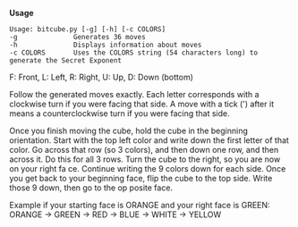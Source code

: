 **Usage**
```
Usage: bitcube.py [-g] [-h] [-c COLORS]
-g              Generates 36 moves
-h              Displays information about moves
-c COLORS       Uses the COLORS string (54 characters long) to generate the Secret Exponent
```


F: Front, L: Left, R: Right, U: Up, D: Down (bottom)


Follow the generated moves exactly. Each letter corresponds with a clockwise turn if you were facing that side.
A move with a tick (') after it means a counterclockwise turn if you were facing that side.


Once you finish moving the cube, hold the cube in the beginning orientation. Start with the top left color and write down the first letter of that color.
Go across that row (so 3 colors), and then down one row, and then across it. Do this for all 3 rows. Turn the cube to the right, so you are now on your right fa
ce.
Continue writing the 9 colors down for each side. Once you get back to your beginning face, flip the cube to the top side. Write those 9 down, then go to the op posite face.


Example if your starting face is ORANGE and your right face is GREEN:
ORANGE -> GREEN -> RED -> BLUE -> WHITE -> YELLOW

